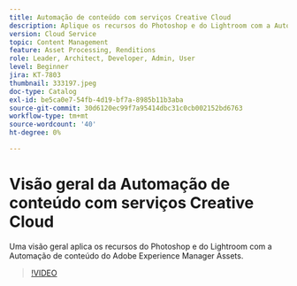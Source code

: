 ```yaml
---
title: Automação de conteúdo com serviços Creative Cloud
description: Aplique os recursos do Photoshop e do Lightroom com a Automação de conteúdo do Adobe Experience Manager Assets.
version: Cloud Service
topic: Content Management
feature: Asset Processing, Renditions
role: Leader, Architect, Developer, Admin, User
level: Beginner
jira: KT-7803
thumbnail: 333197.jpeg
doc-type: Catalog
exl-id: be5ca0e7-54fb-4d19-bf7a-8985b11b3aba
source-git-commit: 30d6120ec99f7a95414dbc31c0cb002152bd6763
workflow-type: tm+mt
source-wordcount: '40'
ht-degree: 0%

---
```


# Visão geral da Automação de conteúdo com serviços Creative Cloud

Uma visão geral aplica os recursos do Photoshop e do Lightroom com a Automação de conteúdo do Adobe Experience Manager Assets.

>[!VIDEO](https://video.tv.adobe.com/v/333197?quality=12&learn=on)
